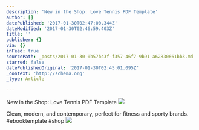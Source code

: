 ```yaml
---
description: 'New in the Shop: Love Tennis PDF Template'
author: []
datePublished: '2017-01-30T02:47:00.344Z'
dateModified: '2017-01-30T02:46:59.403Z'
title: ''
publisher: {}
via: {}
inFeed: true
sourcePath: _posts/2017-01-30-0b57bc3f-f357-46f7-9b91-a62830661bb3.md
starred: false
datePublishedOriginal: '2017-01-30T02:45:01.095Z'
_context: 'http://schema.org'
_type: Article

---
```

New in the Shop: Love Tennis PDF Template
![](https://the-grid-user-content.s3-us-west-2.amazonaws.com/caf99f4f-46db-4f0a-98ea-45a4198e021e.png)

Clean, modern, and contemporary, perfect for fitness and sporty brands. \#ebooktemplate \#shop
![](https://imgflo.herokuapp.com/graph/2b2431f8e7ba7b0/601d25b90d276a28af787a49de56e114/croprotate.png?cropheight=1500&cropwidth=715&degrees=0&input=https%3A%2F%2Fthe-grid-user-content.s3-us-west-2.amazonaws.com%2Fea3536d5-d20f-4367-9f0f-dece4c5ad349.png&x=11&y=0)
